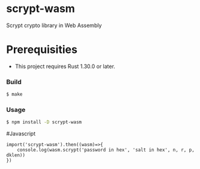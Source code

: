 # scrypt-wasm

Scrypt crypto library in Web Assembly

# Prerequisities

- This project requires Rust 1.30.0 or later.

### Build

```sh
$ make
```

### Usage

```sh
$ npm install -D scrypt-wasm
```

#Javascript

```
import('scrypt-wasm').then((wasm)=>{
    console.log(wasm.scrypt('password in hex', 'salt in hex', n, r, p, dklen))
})
```
